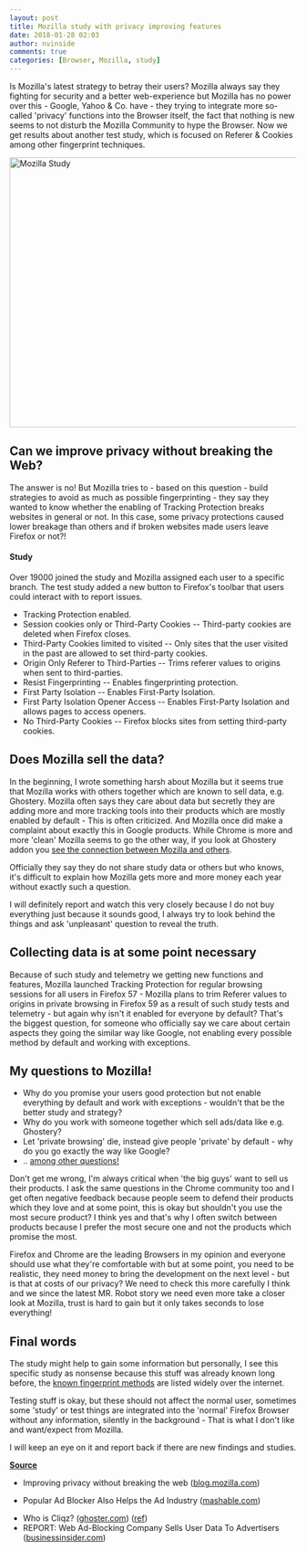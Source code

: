 ```yaml
---
layout: post
title: Mozilla study with privacy improving features
date: 2018-01-28 02:03
author: nvinside
comments: true
categories: [Browser, Mozilla, study]
---
```

Is Mozilla's latest strategy to betray their users? Mozilla always say they fighting for security and a better web-experience but Mozilla has no power over this - Google, Yahoo &amp; Co. have - they trying to integrate more so-called 'privacy' functions into the Browser itself, the fact that nothing is new seems to not disturb the Mozilla Community to hype the Browser. Now we get results about another test study, which is focused on Referer &amp; Cookies among other fingerprint techniques.

<img class="size-full wp-image-2304 aligncenter" src="https://chefkochblog.files.wordpress.com/2018/01/mozilla-study.png" alt="Mozilla Study" width="696" height="473" />

<!--more-->

<h2>Can we improve privacy without breaking the Web?</h2>

The answer is no! But Mozilla tries to - based on this question - build strategies to avoid as much as possible fingerprinting - they say they wanted to know whether the enabling of Tracking Protection breaks websites in general or not. In this case, some privacy protections caused lower breakage than others and if broken websites made users leave Firefox or not?!

<h4>Study</h4>

Over 19000 joined the study and Mozilla assigned each user to a specific branch. The test study added a new button to Firefox's toolbar that users could interact with to report issues.

<ul>
    <li>Tracking Protection enabled.</li>
    <li>Session cookies only or Third-Party Cookies -- Third-party cookies are deleted when Firefox closes.</li>
    <li>Third-Party Cookies limited to visited -- Only sites that the user visited in the past are allowed to set third-party cookies.</li>
    <li>Origin Only Referer to Third-Parties -- Trims referer values to origins when sent to third-parties.</li>
    <li>Resist Fingerprinting -- Enables fingerprinting protection.</li>
    <li>First Party Isolation -- Enables First-Party Isolation.</li>
    <li>First Party Isolation Opener Access -- Enables First-Party Isolation and allows pages to access openers.</li>
    <li>No Third-Party Cookies -- Firefox blocks sites from setting third-party cookies.</li>
</ul>

<h2>Does Mozilla sell the data?</h2>

In the beginning, I wrote something harsh about Mozilla but it seems true that Mozilla works with others together which are known to sell data, e.g. Ghostery. Mozilla often says they care about data but secretly they are adding more and more tracking tools into their products which are mostly enabled by default - This is often criticized. And Mozilla once did make a complaint about exactly this in Google products. While Chrome is more and more 'clean' Mozilla seems to go the other way, if you look at Ghostery addon you <a href="https://www.ghostery.com/faqs/who-is-cliqz/">see the connection between Mozilla and others</a>.

Officially they say they do not share study data or others but who knows, it's difficult to explain how Mozilla gets more and more money each year without exactly such a question.

I will definitely report and watch this very closely because I do not buy everything just because it sounds good, I always try to look behind the things and ask '<span id="result_box" class="short_text" lang="en"><span class="">unpleasant' question to reveal the truth.</span></span>

<h2>Collecting data is at some point necessary</h2>

Because of such study and telemetry we getting new functions and features, Mozilla launched Tracking Protection for regular browsing sessions for all users in Firefox 57 - Mozilla plans to trim Referer values to origins in private browsing in Firefox 59 as a result of such study tests and telemetry - but again why isn't it enabled for everyone by default? That's the biggest question, for someone who officially say we care about certain aspects they going the similar way like Google, not enabling every possible method by default and working with exceptions.

<h2>My questions to Mozilla!</h2>

<ul>
    <li>Why do you promise your users good protection but not enable everything by default and work with exceptions - wouldn't that be the better study and strategy?</li>
    <li>Why do you work with someone together which sell ads/data like e.g. Ghostery?</li>
    <li>Let 'private browsing' die, instead give people 'private' by default - why do you go exactly the way like Google?</li>
    <li>.. <a href="https://github.com/CHEF-KOCH/BetterFirefox">among other questions!</a></li>
</ul>

Don't get me wrong, I'm always critical when 'the big guys' want to sell us their products. I ask the same questions in the Chrome community too and I get often negative feedback because people seem to defend their products which they love and at some point, this is okay but shouldn't you use the most secure product? I think yes and that's why I often switch between products because I prefer the most secure one and not the products which promise the most.

Firefox and Chrome are the leading Browsers in my opinion and everyone should use what they're comfortable with but at some point, you need to be realistic, they need money to bring the development on the next level - but is that at costs of our privacy? We need to check this more carefully I think and we since the latest MR. Robot story we need even more take a closer look at Mozilla, trust is hard to gain but it only takes seconds to lose everything!

<h2>Final words</h2>

The study might help to gain some information but personally, I see this specific study as nonsense because this stuff was already known long before, the <a href="https://github.com/CHEF-KOCH/Online-Privacy-Test-Resource-List">known fingerprint methods</a> are listed widely over the internet.

Testing stuff is okay, but these should not affect the normal user, sometimes some 'study' or test things are integrated into the 'normal' Firefox Browser without any information, silently in the background - That is what I don't like and want/expect from Mozilla.

I will keep an eye on it and report back if there are new findings and studies.

<span style="text-decoration:underline;"><strong>Source</strong></span>

<ul>
    <li class="entry-title">Improving privacy without breaking the web (<a href="https://blog.mozilla.org/data/2018/01/26/improving-privacy-without-breaking-the-web/">blog.mozilla.com</a>)</li>
    <li>
<p class="title">Popular Ad Blocker Also Helps the Ad Industry (<a href="https://mashable.com/2013/06/17/ad-blocker-helps-ad-industry/">mashable.com</a>)</p>
</li>
    <li>Who is Cliqz? (<a href="https://www.ghostery.com/faqs/who-is-cliqz/">ghoster.com</a>) (<a href="https://www.mozilla.org/en-US/privacy/firefox-cliqz/" rel="noopener">ref</a>)</li>
    <li>REPORT: Web Ad-Blocking Company Sells User Data To Advertisers (<a href="http://www.businessinsider.com/evidon-sells-ghostery-data-to-advertisers-2013-6?IR=T">businessinsider.com</a>)</li>
</ul>
